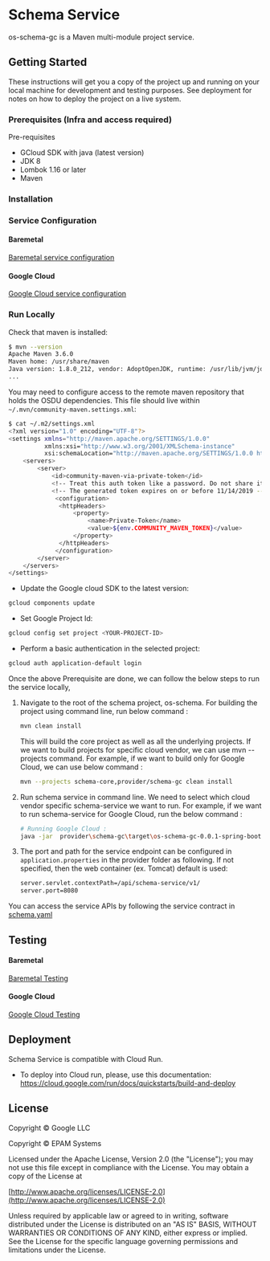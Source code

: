 # Schema Service

os-schema-gc is a Maven multi-module project service.

## Getting Started

These instructions will get you a copy of the project up and running on your local machine for development and testing purposes. See deployment for notes on how to deploy the project on a live system.

### Prerequisites (Infra and access required)

Pre-requisites

* GCloud SDK with java (latest version)
* JDK 8
* Lombok 1.16 or later
* Maven

### Installation

### Service Configuration

#### Baremetal

[Baremetal service configuration](docs/baremetal/README.md)

#### Google Cloud

[Google Cloud service configuration](docs/gc/README.md)

### Run Locally

Check that maven is installed:

```bash
$ mvn --version
Apache Maven 3.6.0
Maven home: /usr/share/maven
Java version: 1.8.0_212, vendor: AdoptOpenJDK, runtime: /usr/lib/jvm/jdk8u212-b04/jre
...
```

You may need to configure access to the remote maven repository that holds the OSDU dependencies. This file should live within `~/.mvn/community-maven.settings.xml`:

```bash
$ cat ~/.m2/settings.xml
<?xml version="1.0" encoding="UTF-8"?>
<settings xmlns="http://maven.apache.org/SETTINGS/1.0.0"
          xmlns:xsi="http://www.w3.org/2001/XMLSchema-instance"
          xsi:schemaLocation="http://maven.apache.org/SETTINGS/1.0.0 http://maven.apache.org/xsd/settings-1.0.0.xsd">
    <servers>
        <server>
            <id>community-maven-via-private-token</id>
            <!-- Treat this auth token like a password. Do not share it with anyone, including Microsoft support. -->
            <!-- The generated token expires on or before 11/14/2019 -->
             <configuration>
              <httpHeaders>
                  <property>
                      <name>Private-Token</name>
                      <value>${env.COMMUNITY_MAVEN_TOKEN}</value>
                  </property>
              </httpHeaders>
             </configuration>
        </server>
    </servers>
</settings>
```

* Update the Google cloud SDK to the latest version:

```bash
gcloud components update
```

* Set Google Project Id:

```bash
gcloud config set project <YOUR-PROJECT-ID>
```

* Perform a basic authentication in the selected project:

```bash
gcloud auth application-default login
```

Once the above Prerequisite are done, we can follow the below steps to run the service locally,

1. Navigate to the root of the schema project, os-schema. For building the project using command line, run below command :

    ```bash
    mvn clean install
    ```

    This will build the core project as well as all the underlying projects. If we want  to build projects for specific cloud vendor, we can use mvn --projects command. For example, if we want to build only for Google Cloud, we can use below command :

    ```bash
    mvn --projects schema-core,provider/schema-gc clean install
    ```

2. Run schema service in command line. We need to select which cloud vendor specific schema-service we want to run. For example, if we want to run schema-service for Google Cloud, run the below command :

    ```bash
    # Running Google Cloud : 
    java -jar  provider\schema-gc\target\os-schema-gc-0.0.1-spring-boot.jar
3. The port and path for the service endpoint can be configured in ```application.properties``` in the provider folder as following. If not specified, then  the web container (ex. Tomcat) default is used:

    ```bash
    server.servlet.contextPath=/api/schema-service/v1/
    server.port=8080

You can access the service APIs by following the service contract in [schema.yaml](docs/api/schema.yaml)

## Testing

#### Baremetal

[Baremetal Testing](docs/baremetal/README.md)

#### Google Cloud

[Google Cloud Testing](docs/gc/README.md)

## Deployment

Schema Service is compatible with Cloud Run.

* To deploy into Cloud run, please, use this documentation:
<https://cloud.google.com/run/docs/quickstarts/build-and-deploy>

## License

Copyright © Google LLC

Copyright © EPAM Systems

Licensed under the Apache License, Version 2.0 (the "License");
you may not use this file except in compliance with the License.
You may obtain a copy of the License at

[http://www.apache.org/licenses/LICENSE-2.0](http://www.apache.org/licenses/LICENSE-2.0)

Unless required by applicable law or agreed to in writing, software
distributed under the License is distributed on an "AS IS" BASIS,
WITHOUT WARRANTIES OR CONDITIONS OF ANY KIND, either express or implied.
See the License for the specific language governing permissions and
limitations under the License.
